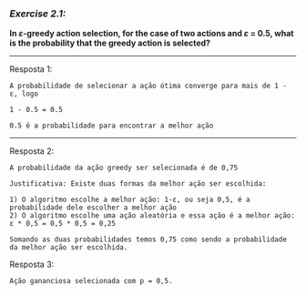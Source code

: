 ### *Exercise 2.1:*

**In *ε*-greedy action selection, for the case of two actions and *ε* = 0.5, what is the probability that the greedy action is selected?**

---
Resposta 1:

```
A probabilidade de selecionar a ação ótima converge para mais de 1 - ε, logo

1 - 0.5 = 0.5

0.5 é a probabilidade para encontrar a melhor ação
```

---
Resposta 2:

```
A probabilidade da ação greedy ser selecionada é de 0,75

Justificativa: Existe duas formas da melhor ação ser escolhida:

1) O algoritmo escolhe a melhor ação: 1-ε, ou seja 0,5, é a probabilidade dele escolher a melhor ação
2) O algoritmo escolhe uma ação aleatória e essa ação é a melhor ação: ε * 0,5 = 0,5 * 0,5 = 0,25

Somando as duas probabilidades temos 0,75 como sendo a probabilidade da melhor ação ser escolhida.
```

Resposta 3:

```
Ação gananciosa selecionada com p = 0,5.

```
